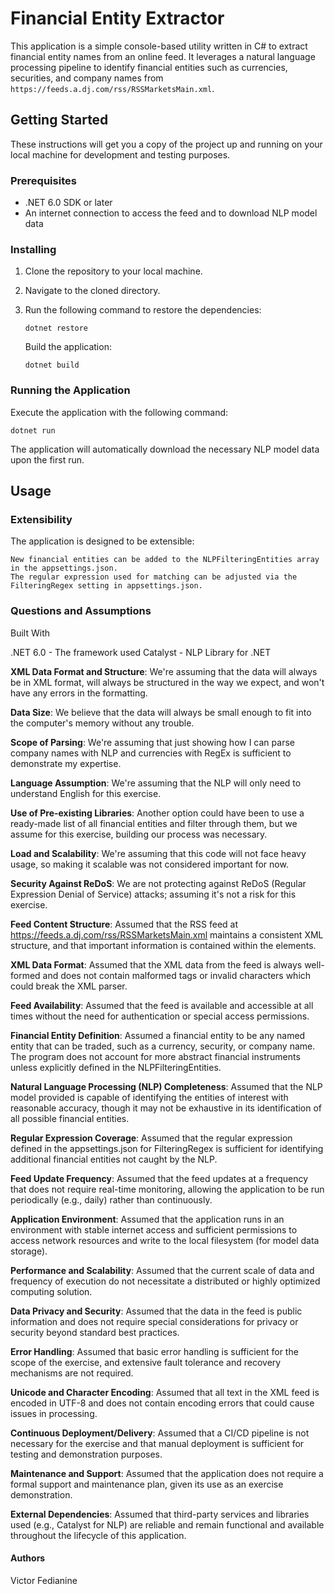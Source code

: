 ﻿

# Financial Entity Extractor

This application is a simple console-based utility written in C# to extract financial entity names from an online feed. It leverages a natural language processing pipeline to identify financial entities such as currencies, securities, and company names from `https://feeds.a.dj.com/rss/RSSMarketsMain.xml`.

## Getting Started

These instructions will get you a copy of the project up and running on your local machine for development and testing purposes.

### Prerequisites

- .NET 6.0 SDK or later
- An internet connection to access the feed and to download NLP model data

### Installing

1. Clone the repository to your local machine.
2. Navigate to the cloned directory.
3. Run the following command to restore the dependencies:

   `dotnet restore`

   Build the application:

   `dotnet build`
   
### Running the Application

Execute the application with the following command:

   `dotnet run`

The application will automatically download the necessary NLP model data upon the first run.

## Usage

### Extensibility

The application is designed to be extensible:

    New financial entities can be added to the NLPFilteringEntities array in the appsettings.json.
    The regular expression used for matching can be adjusted via the FilteringRegex setting in appsettings.json.

### Questions and Assumptions
Built With

   .NET 6.0 - The framework used
    Catalyst - NLP Library for .NET

   **XML Data Format and Structure**: We're assuming that the data will always be in XML format, will always be structured in the way we expect, and won't have any errors in the formatting.

   **Data Size**: We believe that the data will always be small enough to fit into the computer's memory without any trouble.

   **Scope of Parsing**: We're assuming that just showing how I can parse company names with NLP and currencies with RegEx is sufficient to demonstrate my expertise.

**Language Assumption**: We're assuming that the NLP will only need to understand English for this exercise.

**Use of Pre-existing Libraries**: Another option could have been to use a ready-made list of all financial entities and filter through them, but we assume for this exercise, building our process was necessary.

   **Load and Scalability**: We're assuming that this code will not face heavy usage, so making it scalable was not considered important for now.

   **Security Against ReDoS**: We are not protecting against ReDoS (Regular Expression Denial of Service) attacks; assuming it's not a risk for this exercise.

   **Feed Content Structure**: Assumed that the RSS feed at https://feeds.a.dj.com/rss/RSSMarketsMain.xml maintains a consistent XML structure, and that important information is contained within the <item> elements.

   **XML Data Format**: Assumed that the XML data from the feed is always well-formed and does not contain malformed tags or invalid characters which could break the XML parser.

   **Feed Availability**: Assumed that the feed is available and accessible at all times without the need for authentication or special access permissions.

   **Financial Entity Definition**: Assumed a financial entity to be any named entity that can be traded, such as a currency, security, or company name. The program does not account for more abstract financial instruments unless explicitly defined in the NLPFilteringEntities.

   **Natural Language Processing (NLP) Completeness**: Assumed that the NLP model provided is capable of identifying the entities of interest with reasonable accuracy, though it may not be exhaustive in its identification of all possible financial entities.

   **Regular Expression Coverage**: Assumed that the regular expression defined in the appsettings.json for FilteringRegex is sufficient for identifying additional financial entities not caught by the NLP.

   **Feed Update Frequency**: Assumed that the feed updates at a frequency that does not require real-time monitoring, allowing the application to be run periodically (e.g., daily) rather than continuously.

   **Application Environment**: Assumed that the application runs in an environment with stable internet access and sufficient permissions to access network resources and write to the local filesystem (for model data storage).

   **Performance and Scalability**: Assumed that the current scale of data and frequency of execution do not necessitate a distributed or highly optimized computing solution.

   **Data Privacy and Security**: Assumed that the data in the feed is public information and does not require special considerations for privacy or security beyond standard best practices.

   **Error Handling**: Assumed that basic error handling is sufficient for the scope of the exercise, and extensive fault tolerance and recovery mechanisms are not required.

   **Unicode and Character Encoding**: Assumed that all text in the XML feed is encoded in UTF-8 and does not contain encoding errors that could cause issues in processing.

   **Continuous Deployment/Delivery**: Assumed that a CI/CD pipeline is not necessary for the exercise and that manual deployment is sufficient for testing and demonstration purposes.

   **Maintenance and Support**: Assumed that the application does not require a formal support and maintenance plan, given its use as an exercise demonstration.

   **External Dependencies**: Assumed that third-party services and libraries used (e.g., Catalyst for NLP) are reliable and remain functional and available throughout the lifecycle of this application.

#### Authors
Victor Fedianine